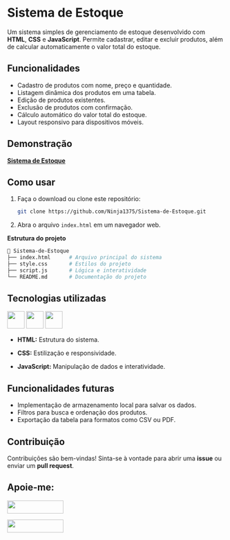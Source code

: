 # Sistema de Estoque

Um sistema simples de gerenciamento de estoque desenvolvido com **HTML**, **CSS** e **JavaScript**. Permite cadastrar, editar e excluir produtos, além de calcular automaticamente o valor total do estoque.

## Funcionalidades
- Cadastro de produtos com nome, preço e quantidade.
- Listagem dinâmica dos produtos em uma tabela.
- Edição de produtos existentes.
- Exclusão de produtos com confirmação.
- Cálculo automático do valor total do estoque.
- Layout responsivo para dispositivos móveis.

## **Demonstração**

**[Sistema de Estoque](https://ninja1375.github.io/Sistema-de-Estoque/)**

## **Como usar**
1. Faça o download ou clone este repositório:
   ```bash
   git clone https://github.com/Ninja1375/Sistema-de-Estoque.git

2. Abra o arquivo `index.html` em um navegador web.

**Estrutura do projeto**
```bash
📂 Sistema-de-Estoque
├── index.html      # Arquivo principal do sistema
├── style.css       # Estilos do projeto
├── script.js       # Lógica e interatividade
└── README.md       # Documentação do projeto
```
## Tecnologias utilizadas

<a href="https://programartudo.blogspot.com/2024/11/html-tudo-o-que-precisa-para-comecar.html" target="_blank"><img loading="lazy" src="https://cdn.jsdelivr.net/gh/devicons/devicon/icons/html5/html5-original.svg" width="40" height="40"/></a> <a href="https://programartudo.blogspot.com/2024/11/css-como-dar-estilo-ao-teu-website.html" target="_blank"><img loading="lazy" src="https://cdn.jsdelivr.net/gh/devicons/devicon/icons/css3/css3-original.svg" width="40" height="40"/></a> <a href="https://programartudo.blogspot.com/2024/11/javascript-linguagem-dinamica-da-web.html" target="_blank"><img loading="lazy" src="https://cdn.jsdelivr.net/gh/devicons/devicon/icons/javascript/javascript-original.svg" width="40" height="40"/></a>

- **HTML:** Estrutura do sistema.

- **CSS:** Estilização e responsividade.

- **JavaScript:** Manipulação de dados e interatividade.

## Funcionalidades futuras

- Implementação de armazenamento local para salvar os dados.
- Filtros para busca e ordenação dos produtos.
- Exportação da tabela para formatos como CSV ou PDF.

## Contribuição

Contribuições são bem-vindas! Sinta-se à vontade para abrir uma **issue** ou enviar um **pull request**.

## Apoie-me:

<a href="https://buymeacoffee.com/antonio13" target="_blank"><img loading="lazy" src="https://img.buymeacoffee.com/button-api/?text=Buy%20me%20a%20coffee&emoji=&slug=seu_nome_de_usuario&button_colour=FFDD00&font_colour=000000&font_family=Cookie&outline_colour=000000&coffee_colour=ffffff" width="130" height="30"></a>

<a href="https://www.paypal.com/donate/?hosted_button_id=DN574F28FYUNG" target="_blank"><img loading="lazy" src="https://upload.wikimedia.org/wikipedia/commons/b/b5/PayPal.svg" width="130" height="30"></a>
